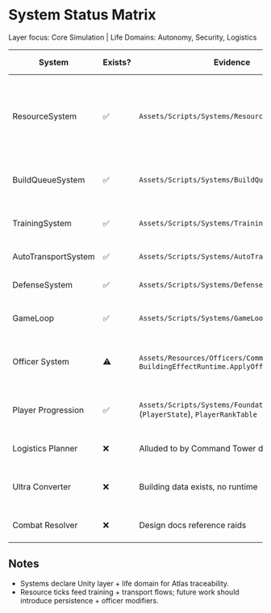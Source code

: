 # System Status Matrix

Layer focus: Core Simulation | Life Domains: Autonomy, Security, Logistics

| System | Exists? | Evidence | Inferred Purpose | Action |
| --- | --- | --- | --- | --- |
| ResourceSystem | ✅ | `Assets/Scripts/Systems/ResourceSystem.cs` | Data-driven production, morale/politics modifiers, storage boosts, hard-cap enforcement | Implemented with building-function inputs + 4 B clamp |
| BuildQueueSystem | ✅ | `Assets/Scripts/Systems/BuildQueueSystem.cs` | Enforce upgrade slots + blueprint gates | Implemented with two-slot default |
| TrainingSystem | ✅ | `Assets/Scripts/Systems/TrainingSystem.cs` | Consume resources + deliver trained units | Implemented with upkeep + garrison updates |
| AutoTransportSystem | ✅ | `Assets/Scripts/Systems/AutoTransportSystem.cs` | Ship surpluses between cities | Implemented with interval timers |
| DefenseSystem | ✅ | `Assets/Scripts/Systems/DefenseSystem.cs` | Track wall HP and morale-driven decay | Implemented with repair + morale damage |
| GameLoop | ✅ | `Assets/Scripts/Systems/GameLoop.cs` | Orchestrate tick order and load seed | Implemented, loads `/content/seed/game_state.json` |
| Officer System | ⚠️ | `Assets/Resources/Officers/Commander.asset`, `BuildingEffectRuntime.ApplyOfficerCap` | Mayor stats, officer slot caps, Commander baseline | Need assignment UX + bonuses beyond production |
| Player Progression | ✅ | `Assets/Scripts/Systems/FoundationState.cs` (`PlayerState`), `PlayerRankTable` | Track rank, city cap, shared token inventory | Rank table seeded (Private=1 city); enforce limits in future |
| Logistics Planner | ❌ | Alluded to by Command Tower docs | Manage cross-city scheduling | Requires design after auto-transport validation |
| Ultra Converter | ❌ | Building data exists, no runtime | Consume Ultra Energy for conversions | Requires resource expansion |
| Combat Resolver | ❌ | Design docs reference raids | Resolve attacks between cities | Future milestone |

## Notes
- Systems declare Unity layer + life domain for Atlas traceability.
- Resource ticks feed training + transport flows; future work should introduce persistence + officer modifiers.
